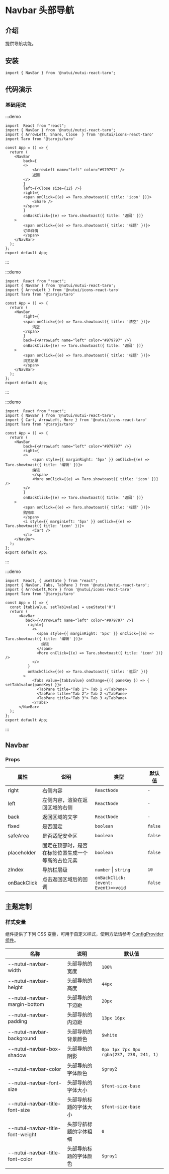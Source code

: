 # Navbar 头部导航

## 介绍

提供导航功能。

## 安装

```tsx
import { NavBar } from '@nutui/nutui-react-taro';
```

## 代码演示

### 基础用法

:::demo

```tsx
import  React from "react";
import { NavBar } from '@nutui/nutui-react-taro';
import { ArrowLeft, Share, Close  } from '@nutui/icons-react-taro'
import Taro from '@tarojs/taro'

const App = () => {
  return ( 
    <NavBar
        back={
        <>
            <ArrowLeft name="left" color="#979797" />
            返回
        </>
        }
        left={<Close size={12} />}
        right={
        <span onClick={(e) => Taro.showtoast({ title: 'icon' })}>
            <Share />
        </span>
        }
        onBackClick={(e) => Taro.showtoast({ title: '返回' })}
    >
        <span onClick={(e) => Taro.showtoast({ title: '标题' })}>
        订单详情
        </span>
    </NavBar>
  );
};  
export default App;

```

:::

:::demo

```tsx
import  React from "react";
import { NavBar } from '@nutui/nutui-react-taro';
import { ArrowLeft } from '@nutui/icons-react-taro'
import Taro from '@tarojs/taro'

const App = () => {
  return ( 
    <NavBar
        right={
        <span onClick={(e) => Taro.showtoast({ title: '清空' })}>
            清空
        </span>
        }
        back={<ArrowLeft name="left" color="#979797" />}
        onBackClick={(e) => Taro.showtoast({ title: '返回' })}
    >
        <span onClick={(e) => Taro.showtoast({ title: '标题' })}>
        浏览记录
        </span>
    </NavBar>
  );
};  
export default App;

```

:::

:::demo

```tsx
import  React from "react";
import { NavBar } from '@nutui/nutui-react-taro';
import { Cart, ArrowLeft, More } from '@nutui/icons-react-taro'
import Taro from '@tarojs/taro'

const App = () => {
  return ( 
    <NavBar
        back={<ArrowLeft name="left" color="#979797" />}
        right={
        <>
            <span style={{ marginRight: '5px' }} onClick={(e) => Taro.showtoast({ title: '编辑' })}>
            编辑
            </span>
            <More onClick={(e) => Taro.showtoast({ title: 'icon' })} />
        </>
        }
        onBackClick={(e) => Taro.showtoast({ title: '返回' })}
    >
        <span onClick={(e) => Taro.showtoast({ title: '标题' })}>
        购物车
        </span>
        <i style={{ marginLeft: '5px' }} onClick={(e) => Taro.showtoast({ title: 'icon' })}>
            <Cart />
        </i>
    </NavBar>
  );
};  
export default App;

```

:::

:::demo

```tsx
import  React, { useState } from "react";
import { NavBar, Tabs, TabPane } from '@nutui/nutui-react-taro';
import { ArrowLeft,More } from '@nutui/icons-react-taro'
import Taro from '@tarojs/taro'

const App = () => {
  const [tab1value, setTab1value] = useState('0')
  return (   
      <NavBar
         back={<ArrowLeft name="left" color="#979797" />}
          right={
            <>
              <span style={{ marginRight: '5px' }} onClick={(e) => Taro.showtoast({ title: '编辑' })}>
                编辑
              </span>
              <More onClick={(e) => Taro.showtoast({ title: 'icon' })} />
            </>
          }
          onBackClick={(e) => Taro.showtoast({ title: '返回' })}
        >
            <Tabs value={tab1value} onChange={({ paneKey }) => { setTab1value(paneKey) }}>
              <TabPane title="Tab 1"> Tab 1 </TabPane>
              <TabPane title="Tab 2"> Tab 2 </TabPane>
              <TabPane title="Tab 3"> Tab 3 </TabPane>
            </Tabs>
      </NavBar>
  );
};  
export default App;

```

:::

## Navbar

### Props

| 属性 | 说明 | 类型 | 默认值 |
| --- | --- | --- | --- |
| right | 右侧内容 | `ReactNode` | `-` |
| left | 左侧内容，渲染在返回区域的右侧 | `ReactNode` | `-` |
| back | 返回区域的文字 | `ReactNode` | `-` |
| fixed | 是否固定 | `boolean` | `false` |
| safeArea | 是否适配安全区 | `boolean` | `false` |
| placeholder | 固定在顶部时，是否在标签位置生成一个等高的占位元素 | `boolean` | `false` |
| zIndex | 导航栏层级 | `number` \| `string` | `10` |
| onBackClick | 点击返回区域后的回调 | `onBackClick:(event: Event)=>void` | `false` |

## 主题定制

### 样式变量

组件提供了下列 CSS 变量，可用于自定义样式，使用方法请参考 [ConfigProvider 组件](#/zh-CN/component/configprovider)。

| 名称 | 说明 | 默认值 |
| --- | --- | --- |
| \--nutui-navbar-width | 头部导航的宽度 | `100%` |
| \--nutui-navbar-height | 头部导航的高度 | `44px` |
| \--nutui-navbar-margin-bottom | 头部导航的下边距 | `20px` |
| \--nutui-navbar-padding | 头部导航的内边距 | `13px 16px` |
| \--nutui-navbar-background | 头部导航的背景颜色 | `$white` |
| \--nutui-navbar-box-shadow | 头部导航的阴影 | `0px 1px 7px 0px rgba(237, 238, 241, 1)` |
| \--nutui-navbar-color | 头部导航的字体颜色 | `$gray2` |
| \--nutui-navbar-font-size | 头部导航的字体大小 | `$font-size-base` |
| \--nutui-navbar-title-font-size | 头部导航标题的字体大小 | `$font-size-base` |
| \--nutui-navbar-title-font-weight | 头部导航标题的字体粗细 | `0` |
| \--nutui-navbar-title-font-color | 头部导航标题的字体颜色 | `$gray1` |